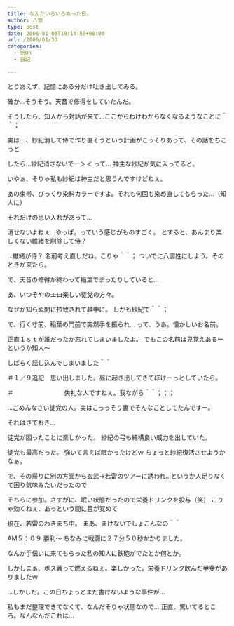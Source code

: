 ```yaml
---
title: なんかいろいろあった日。
author: 八雲
type: post
date: 2006-01-08T19:14:59+00:00
url: /2006/01/33
categories:
  - 信On
  - 日記

---
```

とりあえず、記憶にある分だけ吐き出してみる。

確か&hellip;そうそう。天音で修得をしていたんだ。
  
そうしたら、知人から対話が来て&hellip;ここからわけわからなくなるようなことに＾＾；
  
実はー、紗紀消して侍で作り直そうという計画がこっそりあって、その話をちこっと
  
したら&hellip;紗紀消さないでー＞＜ って&hellip; 神主な紗紀が気に入ってると。
  
いやぁ、そりゃ私も紗紀は神主だと思うんですけどねぇ。
  
あの束帯、びっくり染料カラーですよ。それも何回も染め直してもらった&hellip;（知人に）

それだけの思い入れがあって&hellip;

消せないよねぇ&hellip;やっぱ。っていう感じがものすごく。 とすると、あんまり楽しくない維緒を削除して侍？
  
&hellip;維緒が侍？ 名前考え直しだね。こりゃ＾＾； ついでに八雲姓にしよう。そのときが来たら。

で、天音の修得が終わって稲葉でまったりしていると&hellip;
  
あ、いつぞやの<del datetime="2006-01-08T18:49:27+00:00">エロ</del>楽しい徒党の方々。
  
なぜか知らぬ間に拉致されて越中に。 しかも紗紀で＾＾；
  
で、行く寸前、稲葉の門前で突然手を振られ&hellip; って、うあ。懐かしいお名前。
  
正直１ｓｔが誰だったか忘れてしまいましたよ。 でもこの名前は見覚えあるーというか知人～
  
しばらく話し込んでしまいました＾＾
  
＃１／９追記　思い出しました。昼に起き出してきてぼけーっとしていたら。 
  
＃　　　　　　　　 失礼な人ですねぇ。我ながら＾＾；；；
  
&hellip;ごめんなさい徒党の人。実はこっっそり裏でそんなことしてたんですー。
  
それはさておき&hellip;
  
徒党が困ったことに楽しかった。 紗紀の弓も結構良い威力を出していた。
  
徒党も最高だった。 強いて言えば眠かったけどｗ ちょっと紗紀復活させようかなぁ。

で、その帰りに別の方面から玄武&rarr;若雷のツアーに誘われ&hellip;というか人足りなくて困り気味みたいだったので
  
そちらに参加。さすがに、眠い状態だったので栄養ドリンクを投与（笑） こりゃ効くねぇ、あっという間に目が覚めて
  
現在、若雷のわきまち中。 まあ、まけないでしょこんなの＾＾

AM５：０９ 勝利～ ちなみに戦闘に２７分５０秒かかりました。
  
なんか手伝いに来てもらった私の知人に鉄砲がでたとか何とか。
  
しかしまぁ、ボス戦って燃えるねぇ。楽しかった。栄養ドリンク飲んだ甲斐がありましたｗ

&hellip;しかしだ。この日ちょっとまだ書けないような事件が&hellip;
  
私もまだ整理できてなくて、なんだそりゃ状態なので&hellip; 正直、驚いてるところ。なんなんだこれは&hellip;